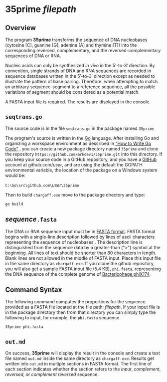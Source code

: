 # 35prime *filepath*

## Overview

The program **35prime** transforms the sequence of DNA nucleobases (cytosine [C], guanine [G], adenine [A] and thymine [T]) into the corresponding reversed, complementary, and the reversed-complementary sequences of DNA or RNA.

Nucleic acids can only be synthesized *in vivo* in the 5′-to-3′ direction. By convention, single strands of DNA and RNA sequences are recorded in sequence databases written in the 5′-to-3′ direction except as needed to illustrate the pattern of base pairing. Therefore, when attempting to match an arbitrary sequence-segment to a reference sequence, all the possible variations of segment should be considered as a potential match.

A FASTA input file is required. The results are displayed in the console.

## `seqtrans.go`

The source code is in the file `seqtrans.go` in the package named `35prime`

The program's source is written in the [Go](https://golang.org/) language. After installing Go and organizing a workspace environment as described in ["How to Write Go Code"](https://golang.org/doc/code.html) , you can create a new package directory named `35prime` and clone the repository `https://github.com/mrkdev1/35prime.git` into this directory. If you keep your source code in a GitHub repository, and you have a [GitHub](https://github.com/) account at github.com/*user*, and are using the default the GOPATH environmental variable, the location of the package on a Windows system would be:

`C:\Go\src\github.com\`*user*`\35prime`

Then to build `chargaff.exe` move to the package directory and type:

`go build`  

## *sequence*`.fasta`

The DNA or RNA sequence input must be in [FASTA format](https://en.wikipedia.org/wiki/FASTA_format). FASTA format begins with a single-line description followed by lines of ascii characters representing the sequence of nucleobases . The description line is distinguished from the sequence data by a greater-than (">") symbol at the beginning. All lines of text should be shorter than 80 characters in length. Blank lines are not allowed in the middle of FASTA input. Place this input file in the same directory as `chargaff.exe`. If you clone the github repository, you will also get a sample FASTA input file (5.4 KB), `phi.fasta`, representing the DNA sequence of the complete genome of [Bacteriophage phiX174](http://pdb101.rcsb.org/motm/2).

## Command Syntax

The following command computes the proportions for the sequence provided as a FASTA file located at the file path: *filepath*. If your input file is in the package directory then from that directory you can simply type the following to input, for example, the `phi.fasta` sequence.   

`35prime phi.fasta`

## `out.md` 

On success, **35prime** will display the result in the console and create a text file named `out.md` inside the same directory as `chargaff.exe`. Results get written into `out.md` in multiple sections in FASTA format. The first line of each section indicates whether the section refers to the *input*, *complement*, *reversed*, or *complement reversed* sequence.




